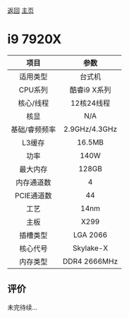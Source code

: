 [返回](../../../)  [主页](https://github.com/93Alliance/diy-pc/)
# i9 7920X

| 项目 | 参数 |
| :------: | :------: |
|适用类型 | 台式机|
|CPU系列| 酷睿i9 X系列 |
|核心/线程| 12核24线程|
|核显| N/A |
|基础/睿频频率 |2.9GHz/4.3GHz|
| L3缓存| 16.5MB|
|功率| 140W |
|最大内存| 128GB |
|内存通道数| 4 |
|PCIE通道数| 44 |
|工艺|14nm |
|主板| X299  |
|插槽类型| LGA 2066 |
|核心代号|  Skylake-X |
|内存类型| DDR4 2666MHz |

## 评价

 未完待续...